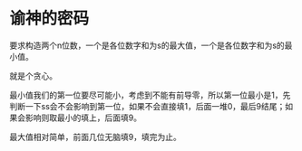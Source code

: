 # 谕神的密码

要求构造两个n位数，一个是各位数字和为s的最大值，一个是各位数字和为s的最小值。

就是个贪心。

最小值我们的第一位要尽可能小，考虑到不能有前导零，所以第一位最小是1，先判断一下ss会不会影响到第一位，如果不会直接填1，后面一堆0，最后9结尾；如果会影响则取最小的填上，后面填9。

最大值相对简单，前面几位无脑填9，填完为止。
